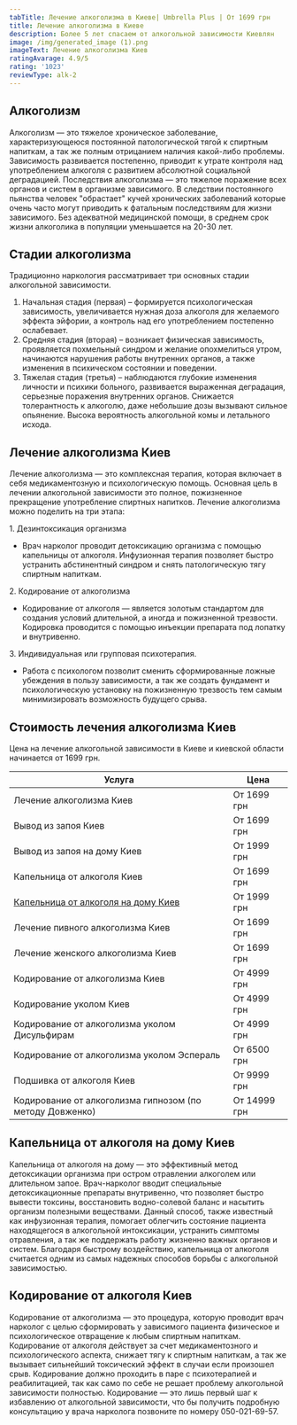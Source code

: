 ```yaml
---
tabTitle: Лечение алкоголизма в Киеве| Umbrella Plus | От 1699 грн
title: Лечение алкоголизма в Киеве
description: Более 5 лет спасаем от алкогольной зависимости Киевлян
image: /img/generated_image (1).png
imageText: Лечение алкоголизма Киев
ratingAvarage: 4.9/5
rating: '1023'
reviewType: alk-2
---
```


## Алкоголизм

Алкоголизм — это тяжелое хроническое заболевание, характеризующеюся постоянной патологической тягой к спиртным напиткам, а так же полным отрицанием наличия какой-либо проблемы. Зависимость развивается постепенно, приводит к  утрате контроля над употреблением алкоголя с развитием абсолютной социальной деградацией. Последствия алкоголизма — это тяжелое поражение всех органов и систем в организме зависимого. В следствии постоянного пьянства человек "обрастает" кучей хронических заболеваний которые очень часто могут приводить к фатальным последствиям для жизни зависимого. Без адекватной медицинской помощи, в среднем срок жизни алкоголика в популяции уменьшается на 20-30 лет.

## Стадии алкоголизма

Традиционно наркология рассматривает три основных стадии алкогольной зависимости.

1. Начальная стадия (первая) – формируется психологическая зависимость, увеличивается нужная доза алкоголя для желаемого эффекта эйфории, а контроль над его употреблением постепенно ослабевает.
2. Средняя стадия (вторая) – возникает физическая зависимость, проявляется похмельный синдром и желание опохмелиться утром, начинаются нарушения работы внутренних органов, а также изменения в психическом состоянии и поведении.
3. Тяжелая стадия (третья) – наблюдаются глубокие изменения личности и психики больного, развивается выраженная деградация, серьезные поражения внутренних органов. Снижается толерантность к алкоголю, даже небольшие дозы вызывают сильное опьянение. Высока вероятность алкогольной комы и летального исхода.

## Лечение алкоголизма Киев

Лечение алкоголизма — это комплексная терапия, которая включает в себя медикаментозную и психологическую помощь. Основная цель в лечении алкогольной зависимости это полное, пожизненное прекращение употребление спиртных напитков. Лечение алкоголизма можно поделить на три этапа:

1\. Дезинтоксикация организма

* Врач нарколог проводит детоксикацию организма с помощью капельницы от алкоголя. Инфузионная терапия позволяет быстро устранить абстинентный синдром и снять патологическую тягу спиртным напиткам. 

2\. Кодирование от алкоголизма

* Кодирование от алкоголя — является золотым стандартом для создания условий длительной, а иногда и пожизненной трезвости. Кодировка проводится с помощью инъекции препарата под лопатку и внутривенно.

3\. Индивидуальная или групповая психотерапия.

* Работа с психологом позволит сменить сформированные ложные убеждения в пользу зависимости, а так же создать фундамент и психологическую установку на пожизненную трезвость тем самым минимизировать возможность будущего срыва.

## Стоимость лечения алкоголизма Киев

Цена на лечение алкогольной зависимости в Киеве и киевской области начинается от 1699 грн.

| Услуга                                                                                                       | Цена         |
| ------------------------------------------------------------------------------------------------------------ | ------------ |
| Лечение алкоголизма Киев                                                                                     | От 1699 грн  |
| Вывод из запоя Киев                                                                                          | От 1699 грн  |
| Вывод из запоя на дому Киев                                                                                  | От 1999 грн  |
| Капельница от алкоголя Киев                                                                                  | От 1699 грн  |
| [Капельница от алкоголя на дому Киев](https://umbrella-plus.com.ua/kiev/kapelnica_ot_alkogola_na_domy_kiev/) | От 1999 грн  |
| Лечение пивного алкоголизма Киев                                                                             | От 1699 грн  |
| Лечение женского алкоголизма Киев                                                                            | От 1699 грн  |
| Кодирование от алкоголизма Киев                                                                              | От 4999 грн  |
| Кодирование уколом Киев                                                                                      | От 4999 грн  |
| Кодирование от алкоголизма уколом Дисульфирам                                                                | От 4999 грн  |
| Кодирование от алкоголизма уколом Эспераль                                                                   | От 6500 грн  |
| Подшивка от алкоголя Киев                                                                                    | От 9999 грн  |
| Кодирование от алкоголизма гипнозом (по методу Довженко)                                                     | От 14999 грн |

## Капельница от алкоголя на дому Киев

Капельница от алкоголя на дому — это эффективный метод детоксикации организма при остром отравлении алкоголем или длительном запое. Врач-нарколог вводит специальные детоксикационные препараты внутривенно, что позволяет быстро вывести токсины, восстановить водно-солевой баланс и насытить организм полезными веществами. Данный способ, также известный как инфузионная терапия, помогает облегчить состояние пациента находящегося в алкогольной интоксикации, устранить симптомы отравления, а так же поддержать работу жизненно важных органов и систем. Благодаря быстрому воздействию, капельница от алкоголя считается одним из самых надежных способов борьбы с алкогольной зависимостью.

## Кодирование от алкоголя Киев

Кодирование от алкоголизма — это процедура, которую проводит врач нарколог с целью сформировать у зависимого пациента физическое и психологическое отвращение к любым спиртным напиткам. Кодирование от алкоголя действует за счет медикаментозного и психологического аспекта, снижает тягу к спиртным напиткам, а так же вызывает сильнейший токсический эффект в случаи если произошел срыв. Кодирование должно проходить в паре с психотерапией и реабилитацией, так как само по себе не решает проблему алкогольной зависимости полностью. Кодирование — это лишь первый шаг к избавлению от алкогольной зависимости, что бы получить подробную консультацию у врача нарколога позвоните по номеру 050-021-69-57. 
